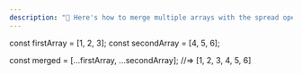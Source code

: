 ```yaml
---
description: "🤙 Here's how to merge multiple arrays with the spread operator! #ES6 is amazing!"
---
```

const firstArray = [1, 2, 3];
const secondArray = [4, 5, 6];

const merged = [...firstArray, ...secondArray];
//=> [1, 2, 3, 4, 5, 6]
